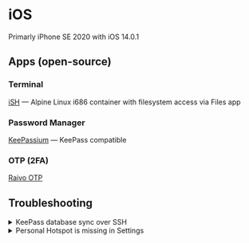 # iOS

Primarly iPhone SE 2020 with iOS 14.0.1

## Apps (open-source)

### Terminal 

[iSH](https://ish.app/) — Alpine Linux i686 container with filesystem access via Files app

### Password Manager 

[KeePassium](https://apps.apple.com/pl/app/keepassium-keepass-passwords/id1435127111) — KeePass compatible

### OTP (2FA)

[Raivo OTP](https://apps.apple.com/pl/app/raivo-otp/id1459042137)

## Troubleshooting


<details>
<summary>KeePass database sync over SSH</summary>

Use iSH and rsync (set short aliases in your shell for uploading and downloading database)
</details>

<details>
<summary>Personal Hotspot is missing in Settings</summary>
Settings → Mobile Data → _Your data plan here_ → Mobile Data Network

Fill your operator APN settings into **Peronal Hotspot** section. Usually it's just `internet` without login and password).

Then re-enable broadband (airplane mode on then off) and here you go!

![](img/hp1.jpg?display=inline-block) ![](img/hp2.jpg?display=inline-block)
</details>
